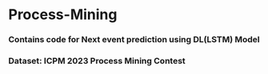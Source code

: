 # Process-Mining
### Contains code for Next event prediction using DL(LSTM) Model
### Dataset: ICPM 2023 Process Mining Contest
